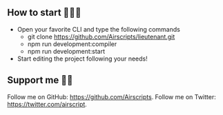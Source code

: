 ## How to start 🏃🏻‍♂️

- Open your favorite CLI and type the following commands
	- git clone https://github.com/Airscripts/lieutenant.git
	- npm run development:compiler
	- npm run development:start
- Start editing the project following your needs!

## Support me 👍🏻

Follow me on GitHub: https://github.com/Airscripts.
Follow me on Twitter: https://twitter.com/airscript.
